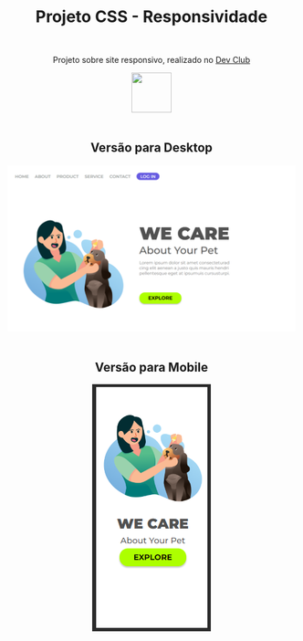 <h1 align=center>Projeto CSS - Responsividade</h1>
<br>
<p align=center>Projeto sobre site responsivo, realizado no <a href="https://rodolfomori.com.br/devclub/" target="_blank">Dev Club</a></p>
<div align=center>
<a href="https://rodolfomori.com.br/devclub/" target="_blank"><img width=70px height=70px src="https://rodolfomori.com.br/wp-content/webp-express/webp-images/uploads/elementor/thumbs/LOGO_1-pl6s0w83bob17fyv2myc9hccfjkrd6md916y3lfbcg.png.webp"></a>
</div>
<br>

<h2 align=center>Versão para Desktop</h2>

<div align=center>
<a href="https://desafio-2-css-responsivo.netlify.app/" target="_blank"><img src="https://github.com/CYBERxDOLLY/desafio-2-css-responsividade/blob/main/img/Desktop.png?raw=true"></a>
</div>
<br>
<h2 align=center>Versão para Mobile</h2>

<div align=center>
<a href="https://desafio-2-css-responsivo.netlify.app/" target="_blank"><img src="https://github.com/CYBERxDOLLY/desafio-2-css-responsividade/blob/main/img/Mobile.PNG?raw=true"></a>
</div>
